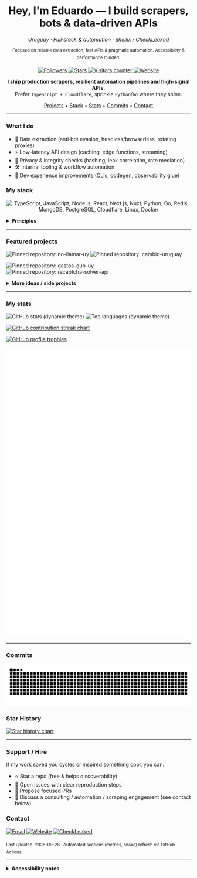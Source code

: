<!-- ========================================================= -->
<!-- Title / Intro                                               -->
<!-- ========================================================= -->
<h1 align="center">Hey, I'm <strong>Eduardo</strong> — I build scrapers, bots & data-driven APIs</h1>
<p align="center"><em>Uruguay · Full‑stack & automation · Shellix / CheckLeaked</em></p>

<p align="center">
  <sup>Focused on reliable data extraction, fast APIs & pragmatic automation. Accessibility & performance minded.</sup>
</p>

<!-- Social / meta badges (contrast friendly flat-square style) -->
<p align="center">
  <a href="https://github.com/eduair94?tab=followers" aria-label="GitHub Followers">
    <img alt="Followers" src="https://img.shields.io/github/followers/eduair94?label=Followers&color=0d6efd&labelColor=1a1f29&style=flat-square" />
  </a>
  <a href="https://github.com/eduair94?tab=repositories&type=source&sort=stargazers" aria-label="GitHub Stars">
    <img alt="Stars" src="https://img.shields.io/github/stars/eduair94?affiliations=OWNER&color=ffbf00&labelColor=1a1f29&style=flat-square" />
  </a>
  <a href="https://hits.seeyoufarm.com" aria-label="Profile Visitors counter">
    <img alt="Visitors counter" src="https://hits.seeyoufarm.com/api/count/incr/badge.svg?url=https://github.com/eduair94&title=Visitors&edge_flat=false&background=1a1f29&title_bg=434d5d&icon=github.svg&icon_color=ffffff" />
  </a>
  <a href="https://shellix.xyz" aria-label="Website">
    <img alt="Website" src="https://img.shields.io/badge/website-shellix.xyz-14b8a6?style=flat-square&labelColor=1a1f29" />
  </a>
</p>

<!-- Quick value proposition -->
<p align="center">
<strong>I ship production scrapers, resilient automation pipelines and high‑signal APIs.</strong><br/>
Prefer <code>TypeScript + Cloudflare</code>, sprinkle <code>Python</code>/<code>Go</code> where they shine.
</p>

<!-- Nav (skip links) -->
<p align="center">
  <a href="#featured-projects">Projects</a> •
  <a href="#my-stack">Stack</a> •
  <a href="#my-stats">Stats</a> •
  <a href="#commits">Commits</a> •
  <a href="#contact">Contact</a>
</p>

---

### What I do
- 🧪 Data extraction (anti‑bot evasion, headless/browserless, rotating proxies)
- ⚡ Low-latency API design (caching, edge functions, streaming)
- 🔐 Privacy & integrity checks (hashing, leak correlation, rate mediation)
- 🛠 Internal tooling & workflow automation
- 🚀 Dev experience improvements (CLIs, codegen, observability glue)

### My stack
<p align="center" aria-label="Technology stack icons (light & dark aware)">
  <img src="https://skillicons.dev/icons?i=ts,js,nodejs,react,next,nuxt,py,go,redis,mongodb,postgres,cloudflare,linux,docker" alt="TypeScript, JavaScript, Node.js, React, Next.js, Nuxt, Python, Go, Redis, MongoDB, PostgreSQL, Cloudflare, Linux, Docker" />
</p>

<details>
<summary><strong>Principles</strong></summary>

- Favor explicitness over cleverness.
- Optimize for maintainability & observability first, micro‑opt later.
- Defensive scraping (backoff, fingerprint variance, legal + ethical boundaries respected).
- Minimal external dependencies when the standard library suffices.
</details>

---

### Featured projects
<!-- Repo pin cards -->
<p>
  <!-- Dark/light aware repo cards -->
  <picture>
    <source media="(prefers-color-scheme: dark)" srcset="https://github-readme-stats.vercel.app/api/pin/?username=eduair94&repo=no-llamar-uy&theme=github_dark&border_color=30363d" />
    <source media="(prefers-color-scheme: light)" srcset="https://github-readme-stats.vercel.app/api/pin/?username=eduair94&repo=no-llamar-uy&theme=default&border_color=dadada" />
    <img src="https://github-readme-stats.vercel.app/api/pin/?username=eduair94&repo=no-llamar-uy" alt="Pinned repository: no-llamar-uy" />
  </picture>
  <picture>
    <source media="(prefers-color-scheme: dark)" srcset="https://github-readme-stats.vercel.app/api/pin/?username=eduair94&repo=cambio-uruguay&theme=github_dark&border_color=30363d" />
    <source media="(prefers-color-scheme: light)" srcset="https://github-readme-stats.vercel.app/api/pin/?username=eduair94&repo=cambio-uruguay&theme=default&border_color=dadada" />
    <img src="https://github-readme-stats.vercel.app/api/pin/?username=eduair94&repo=cambio-uruguay" alt="Pinned repository: cambio-uruguay" />
  </picture>
</p>
<p>
  <picture>
    <source media="(prefers-color-scheme: dark)" srcset="https://github-readme-stats.vercel.app/api/pin/?username=eduair94&repo=gastos-gub-uy&theme=github_dark&border_color=30363d" />
    <source media="(prefers-color-scheme: light)" srcset="https://github-readme-stats.vercel.app/api/pin/?username=eduair94&repo=gastos-gub-uy&theme=default&border_color=dadada" />
    <img src="https://github-readme-stats.vercel.app/api/pin/?username=eduair94&repo=gastos-gub-uy" alt="Pinned repository: gastos-gub-uy" />
  </picture>
  <picture>
    <source media="(prefers-color-scheme: dark)" srcset="https://github-readme-stats.vercel.app/api/pin/?username=eduair94&repo=recaptcha-solver-api&theme=github_dark&border_color=30363d" />
    <source media="(prefers-color-scheme: light)" srcset="https://github-readme-stats.vercel.app/api/pin/?username=eduair94&repo=recaptcha-solver-api&theme=default&border_color=dadada" />
    <img src="https://github-readme-stats.vercel.app/api/pin/?username=eduair94&repo=recaptcha-solver-api" alt="Pinned repository: recaptcha-solver-api" />
  </picture>
</p>

<details>
<summary><strong>More ideas / side projects</strong></summary>

| Project | Focus |
|---------|-------|
| leak correlation tools | breach intelligence |
| lightweight proxy rotator | scraping infra |
| captcha workflow helpers | automation reliability |

</details>

---

### My stats
<p>
  <picture>
    <source media="(prefers-color-scheme: dark)" srcset="https://github-readme-stats.vercel.app/api?username=eduair94&show_icons=true&rank_icon=github&theme=github_dark&hide_border=false" />
    <source media="(prefers-color-scheme: light)" srcset="https://github-readme-stats.vercel.app/api?username=eduair94&show_icons=true&rank_icon=github&theme=default&hide_border=false" />
    <img alt="GitHub stats (dynamic theme)" height="165" src="https://github-readme-stats.vercel.app/api?username=eduair94&show_icons=true&rank_icon=github" />
  </picture>
  <picture>
    <source media="(prefers-color-scheme: dark)" srcset="https://github-readme-stats.vercel.app/api/top-langs/?username=eduair94&layout=compact&theme=github_dark&hide_border=false" />
    <source media="(prefers-color-scheme: light)" srcset="https://github-readme-stats.vercel.app/api/top-langs/?username=eduair94&layout=compact&theme=default&hide_border=false" />
    <img alt="Top languages (dynamic theme)" height="165" src="https://github-readme-stats.vercel.app/api/top-langs/?username=eduair94&layout=compact" />
  </picture>
</p>

<!-- Streaks (contrast aware) -->
<p>
  <a href="https://git.io/streak-stats" aria-label="GitHub contribution streak">
    <picture>
      <source media="(prefers-color-scheme: dark)" srcset="https://streak-stats.demolab.com/?user=eduair94&theme=github-dark-blue&hide_border=false" />
      <source media="(prefers-color-scheme: light)" srcset="https://streak-stats.demolab.com/?user=eduair94&theme=default&hide_border=false" />
      <img alt="GitHub contribution streak chart" src="https://streak-stats.demolab.com/?user=eduair94" />
    </picture>
  </a>
</p>

<!-- Trophies (hide low-contrast background, theme tuned for dark/light) -->
<p>
  <a href="https://github.com/ryo-ma/github-profile-trophy" aria-label="GitHub profile trophies">
    <picture>
      <source media="(prefers-color-scheme: dark)" srcset="https://github-profile-trophy.vercel.app/?username=eduair94&margin-w=8&theme=onedark&no-frame=true" />
      <source media="(prefers-color-scheme: light)" srcset="https://github-profile-trophy.vercel.app/?username=eduair94&margin-w=8&theme=flat&no-frame=true" />
      <img alt="GitHub profile trophies" src="https://github-profile-trophy.vercel.app/?username=eduair94&margin-w=8" />
    </picture>
  </a>
</p>

<!-- Metrics (generated by GitHub Action below) -->
<p>
  <img alt="Aggregated repository & activity metrics" src="./metrics.svg" />
</p>

---

### Commits
<!-- Snake animation (dark/light) -->
<p>
  <picture>
    <source media="(prefers-color-scheme: dark)" srcset="https://raw.githubusercontent.com/eduair94/eduair94/output/github-contribution-grid-snake-dark.svg" />
    <source media="(prefers-color-scheme: light)" srcset="https://raw.githubusercontent.com/eduair94/eduair94/output/github-contribution-grid-snake.svg" />
    <img alt="github contribution grid snake animation" src="https://raw.githubusercontent.com/eduair94/eduair94/output/github-contribution-grid-snake.svg" />
  </picture>
</p>

### Star History
<a href="https://star-history.com/#eduair94/no-llamar-uy&eduair94/cambio-uruguay" aria-label="Star history chart for selected repositories">
  <picture>
    <source media="(prefers-color-scheme: dark)" srcset="https://api.star-history.com/svg?repos=eduair94/no-llamar-uy,eduair94/cambio-uruguay&type=Date&theme=dark" />
    <source media="(prefers-color-scheme: light)" srcset="https://api.star-history.com/svg?repos=eduair94/no-llamar-uy,eduair94/cambio-uruguay&type=Date" />
    <img alt="Star history chart" src="https://api.star-history.com/svg?repos=eduair94/no-llamar-uy,eduair94/cambio-uruguay&type=Date" />
  </picture>
</a>

---

### Support / Hire
If my work saved you cycles or inspired something cool, you can:
- ⭐ Star a repo (free & helps discoverability)
- 🐛 Open issues with clear reproduction steps
- 🤝 Propose focused PRs
- 💼 Discuss a consulting / automation / scraping engagement (see contact below)

### Contact
<p>
  <a href="mailto:iny@eduardo-airau.do" aria-label="Email"><img alt="Email" src="https://img.shields.io/badge/email-iny%40eduardo--airau.do-2563eb?style=flat-square&labelColor=1a1f29" /></a>
  <a href="https://shellix.xyz" aria-label="Website"><img alt="Website" src="https://img.shields.io/badge/website-shellix.xyz-14b8a6?style=flat-square&labelColor=1a1f29" /></a>
  <a href="https://checkleaked.cc" aria-label="CheckLeaked"><img alt="CheckLeaked" src="https://img.shields.io/badge/CheckLeaked-DF225A?style=flat-square&labelColor=1a1f29" /></a>
</p>

<sub>Last updated: <!-- LAST_UPDATED -->2025-09-28<!-- /LAST_UPDATED --> · Automated sections (metrics, snake) refresh via GitHub Actions.</sub>

---

<details>
<summary><strong>Accessibility notes</strong></summary>

- Dark/light aware images use <code>&lt;picture&gt;</code> with alternate sources for improved contrast.
- Badges use higher-contrast foreground/background color pairs (WCAG AA+ target).
- Added descriptive <code>alt</code> text to all images for screen readers.

</details>
